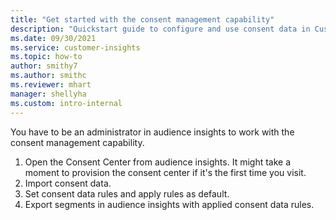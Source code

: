 ```yaml
---
title: "Get started with the consent management capability"
description: "Quickstart guide to configure and use consent data in Customer Insights."
ms.date: 09/30/2021
ms.service: customer-insights
ms.topic: how-to
author: smithy7
ms.author: smithc
ms.reviewer: mhart
manager: shellyha
ms.custom: intro-internal
---
```


You have to be an administrator in audience insights to work with the consent management capability.

1. Open the Consent Center from audience insights. It might take a moment to provision the consent center if it's the first time you visit. 
1. Import consent data.
1. Set consent data rules and apply rules as default.
1. Export segments in audience insights with applied consent data rules.
